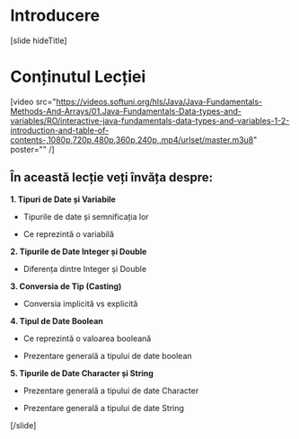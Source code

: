 # Introducere

[slide hideTitle]

# Conținutul Lecției

[video src="https://videos.softuni.org/hls/Java/Java-Fundamentals-Methods-And-Arrays/01.Java-Fundamentals-Data-types-and-variables/RO/interactive-java-fundamentals-data-types-and-variables-1-2-introduction-and-table-of-contents-,1080p,720p,480p,360p,240p,.mp4/urlset/master.m3u8" poster="" /]

## În această lecție veți învăța despre:

**1. Tipuri de Date și Variabile**

- Tipurile de date și semnificația lor 

- Ce reprezintă o variabilă

**2. Tipurile de Date Integer și Double**

- Diferența dintre Integer și Double 

**3. Conversia de Tip (Casting)**

- Conversia implicită vs explicită

**4. Tipul de Date Boolean**

- Ce reprezintă o valoarea booleană

- Prezentare generală a tipului de date boolean

**5. Tipurile de Date Character și String**

- Prezentare generală a tipului de date Character

- Prezentare generală a tipului de date String


[/slide]
